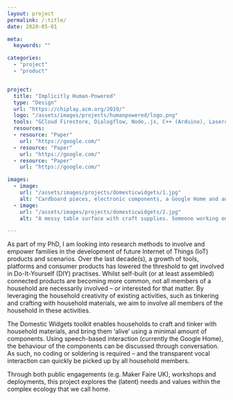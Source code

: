 ```yaml
---
layout: project
permalink: /:title/
date: 2020-05-01

meta:
  keywords: ""

categories:
  - "project"
  - "product"


project:
  title: "Implicitly Human-Powered"
  type: "Design"
  url: "https://chiplay.acm.org/2019/"
  logo: "/assets/images/projects/humanpowered/logo.png"
  tools: "GCloud Firestore, Dialogflow, Node,.js, C++ (Arduino), Lasercutter"
  resources:
  - resource: "Paper"
    url: "https://google.com/"
  - resource: "Paper"
    url: "https://google.com/"
  - resource: "Paper"
    url: "https://google.com/"

images:
  - image:
    url: "/assets/images/projects/domesticwidgets/1.jpg"
    alt: "Cardboard pieces, electronic components, a Google Home and an assembled Domestic Widget"
  - image:
    url: "/assets/images/projects/domesticwidgets/2.jpg"
    alt: "A messy table surface with craft supplies. Someone working on a Domestic Widget."

---
```

<p>As part of my PhD, I am looking into research methods to involve and empower families in the development of future Internet of Things (IoT) products and scenarios. Over the last decade(s), a growth of tools, platforms and consumer products has lowered the threshold to get involved in Do-It-Yourself (DIY) practises. Whilst self-built (or at least assembled) connected products are becoming more common, not all members of a household are necessarily involved – or interested for that matter. By leveraging the household creativity of existing activities, such as tinkering and crafting with household materials, we aim to involve all members of the household in these activities.

The Domestic Widgets toolkit enables households to craft and tinker with household materials, and bring them ‘alive’ using a minimal amount of components. Using speech-based interaction (currently the Google Home), the behaviour of the components can be discussed through conversation. As such, no coding or soldering is required – and the transparent vocal interaction can quickly be picked up by all household members.

Through both public engagements (e.g. Maker Faire UK), workshops and deployments, this project explores the (latent) needs and values within the complex ecology that we call home.</p>
